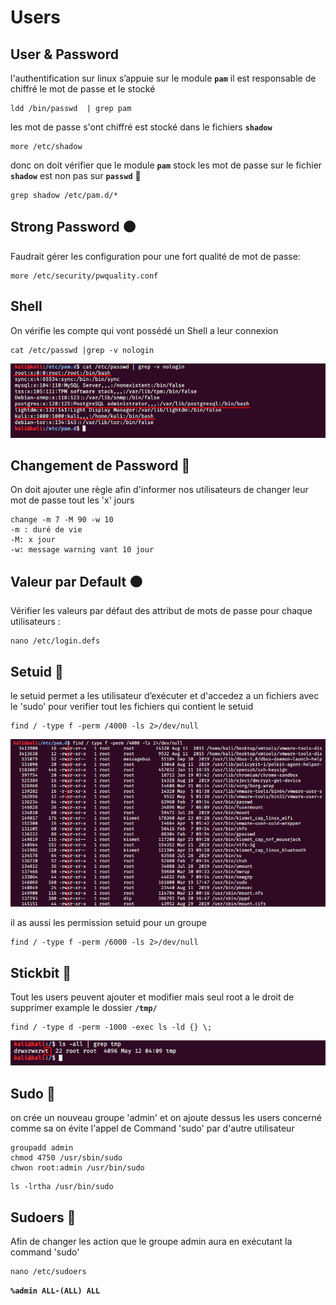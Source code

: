 # Users

## User & Password

l'authentification sur linux s’appuie sur le module **`pam`** il est responsable de chiffré le mot de passe et le stocké 

```text
ldd /bin/passwd  | grep pam
```

les mot de passe s'ont chiffré est stocké dans le fichiers **`shadow`**

```text
more /etc/shadow
```

donc on doit vérifier que le module **`pam`** stock les mot de passe sur le fichier **`shadow`** est non pas sur **`passwd`** 🔴 

```text
grep shadow /etc/pam.d/*
```

## Strong Password ⚫ 

Faudrait gérer les configuration pour une fort qualité de mot de passe:

```text
more /etc/security/pwquality.conf
```

## Shell 

On vérifie les compte qui vont possédé un Shell a leur connexion

```text
cat /etc/passwd |grep -v nologin
```

![](../.gitbook/assets/shell.png)

## Changement de Password 🔴 

On doit ajouter une règle afin d'informer nos utilisateurs de changer leur mot de passe tout les 'x' jours

```text
change -m 7 -M 90 -w 10
-m : duré de vie
-M: x jour
-w: message warning vant 10 jour
```

## Valeur par Default ⚫ 

Vérifier les valeurs par défaut des attribut de mots de passe pour chaque utilisateurs :

```text
nano /etc/login.defs
```

## Setuid 🔴 

le setuid permet a les utilisateur d’exécuter et d'accedez a un fichiers avec le 'sudo' pour verifier tout les fichiers qui contient le setuid

```text
find / -type f -perm /4000 -ls 2>/dev/null
```

![](../.gitbook/assets/setuid.png)

il as aussi les permission setuid pour un groupe 

```text
find / -type f -perm /6000 -ls 2>/dev/null
```

## Stickbit 🔴 

Tout les users peuvent ajouter et modifier mais seul root a le droit de supprimer example le dossier **`/tmp/`**

```text
find / -type d -perm -1000 -exec ls -ld {} \;
```

![](../.gitbook/assets/stickbit.png)

## Sudo 🔴 

on crée un nouveau groupe 'admin' et on ajoute dessus les users concerné comme sa on évite l'appel de Command 'sudo'  par d'autre utilisateur 

```text
groupadd admin
chmod 4750 /usr/sbin/sudo
chwon root:admin /usr/bin/sudo
```

```text
ls -lrtha /usr/bin/sudo
```

## Sudoers 🔴 

Afin de changer les action que le groupe admin aura en exécutant la command 'sudo'

```text
nano /etc/sudoers
```

**`%admin ALL-(ALL) ALL`**

